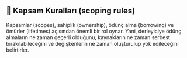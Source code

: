 ## 📏 Kapsam Kuralları (scoping rules)

Kapsamlar (scopes), sahiplik (ownership), ödünç alma (borrowing) ve ömürler (lifetimes) açısından önemli bir rol oynar. Yani, derleyiciye ödünç almaların ne zaman geçerli olduğunu, kaynakların ne zaman serbest bırakılabileceğini ve değişkenlerin ne zaman oluşturulup yok edileceğini belirtirler.
